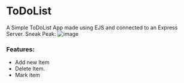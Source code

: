 # ToDoList
A Simple ToDoList App made using EJS and connected to an Express Server.
Sneak Peak:
![image](https://user-images.githubusercontent.com/68309049/126048115-a047c2c4-4f8f-4b8d-9f12-7696adeb02b6.png)
### Features:
- Add new Item
- Delete Item.
- Mark item

